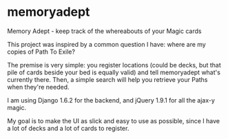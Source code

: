 memoryadept
===========

Memory Adept - keep track of the whereabouts of your Magic cards

This project was inspired by a common question I have: where are my copies of Path To Exile?

The premise is very simple: you register locations (could be decks, but that pile of cards beside your bed is equally valid) and tell memoryadept what's currently there. Then, a simple search will help you retrieve your Paths when they're needed.

I am using Django 1.6.2 for the backend, and jQuery 1.9.1 for all the ajax-y magic. 

My goal is to make the UI as slick and easy to use as possible, since I have a lot of decks and a lot of cards to register.
